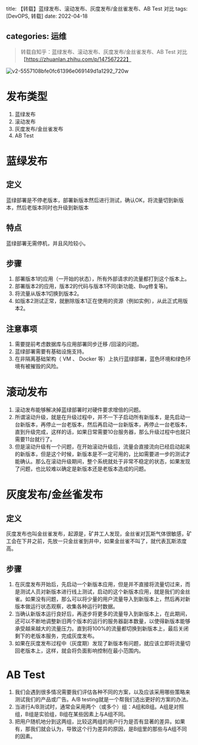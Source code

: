 title: 【转载】蓝绿发布、滚动发布、灰度发布/金丝雀发布、AB Test 对比
tags: [DevOPS, 转载]
date: 2022-04-18

categories: 运维
---

> 转载自知乎：蓝绿发布、滚动发布、灰度发布/金丝雀发布、AB Test 对比【https://zhuanlan.zhihu.com/p/147567222】

![v2-5557108bfe0fc61396e069149d1a1292_720w](https://imgs.lodsve.com:9000/images/2022/04/18/v2-5557108bfe0fc61396e069149d1a1292_720w.jpg)

# 发布类型

1. 蓝绿发布
2. 滚动发布
3. 灰度发布/金丝雀发布
4. AB Test

# 蓝绿发布

## 定义

蓝绿部署是不停老版本，部署新版本然后进行测试，确认OK，将流量切到新版本，然后老版本同时也升级到新版本

## 特点

蓝绿部署无需停机，并且风险较小。

## 步骤

1. 部署版本1的应用（一开始的状态），所有外部请求的流量都打到这个版本上。
2. 部署版本2的应用，版本2的代码与版本1不同(新功能、Bug修复等)。
3. 将流量从版本1切换到版本2。
4. 如版本2测试正常，就删除版本1正在使用的资源（例如实例），从此正式用版本2。

## 注意事项

1. 需要提前考虑数据库与应用部署同步迁移 /回滚的问题。
2. 蓝绿部署需要有基础设施支持。
3. 在非隔离基础架构（ VM 、 Docker 等）上执行蓝绿部署，蓝色环境和绿色环境有被摧毁的风险。



# 滚动发布

1. 滚动发布能够解决掉蓝绿部署时对硬件要求增倍的问题。
2. 所谓滚动升级，就是在升级过程中，并不一下子启动所有新版本，是先启动一台新版本，再停止一台老版本，然后再启动一台新版本，再停止一台老版本，直到升级完成，这样的话，如果日常需要10台服务器，那么升级过程中也就只需要11台就行了。
3. 但是滚动升级有一个问题，在开始滚动升级后，流量会直接流向已经启动起来的新版本，但是这个时候，新版本是不一定可用的，比如需要进一步的测试才能确认。那么在滚动升级期间，整个系统就处于非常不稳定的状态，如果发现了问题，也比较难以确定是新版本还是老版本造成的问题。

# 灰度发布/金丝雀发布

## 定义

灰度发布也叫金丝雀发布，起源是，矿井工人发现，金丝雀对瓦斯气体很敏感，矿工会在下井之前，先放一只金丝雀到井中，如果金丝雀不叫了，就代表瓦斯浓度高。

## 步骤

1. 在灰度发布开始后，先启动一个新版本应用，但是并不直接将流量切过来，而是测试人员对新版本进行线上测试，启动的这个新版本应用，就是我们的金丝雀。如果没有问题，那么可以将少量的用户流量导入到新版本上，然后再对新版本做运行状态观察，收集各种运行时数据。
2. 当确认新版本运行良好后，再逐步将更多的流量导入到新版本上，在此期间，还可以不断地调整新旧两个版本的运行的服务器副本数量，以使得新版本能够承受越来越大的流量压力。直到将100%的流量都切换到新版本上，最后关闭剩下的老版本服务，完成灰度发布。
3. 如果在灰度发布过程中（灰度期）发现了新版本有问题，就应该立即将流量切回老版本上，这样，就会将负面影响控制在最小范围内。

# AB Test

1. 我们会遇到很多情况需要我们评估各种不同的方案，以及应该采用哪些策略来测试我们的产品或广告。A/B testing就是一个帮我们选出更好的方案的办法。
2. 当进行A/B测试时，通常会采用两个（或多个）组：A组和B组。A组是对照组，B组是实验组，B组在某些因素上与A组不同。
3. 把用户随机地分到这两组，比较这两组的用户行为是否有显著的差异。如果有，那我们就会认为，导致这个行为差异的原因，是B组里的那些与A组不同的因素。
